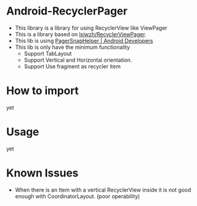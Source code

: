 # Android-RecyclerPager

* This library is a library for using RecyclerView like ViewPager
* This is a library based on [lsjwzh/RecyclerViewPager](https://github.com/lsjwzh/RecyclerViewPager).
* This lib is using [PagerSnapHelper | Android Developers](https://developer.android.com/reference/android/support/v7/widget/PagerSnapHelper)
* This lib is only have the minimum functionality
    * Support TabLayout
    * Support Vertical and Horizontal orientation.
    * Support Use fragment as recycler item
    
# How to import

yet

# Usage

yet

# Known Issues

* When there is an Item with a vertical RecyclerView inside it is not good enough with CoordinatorLayout. (poor operability)

